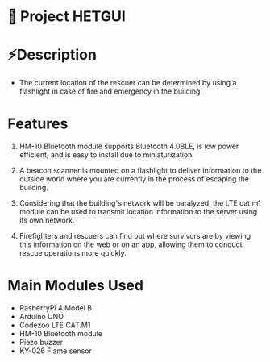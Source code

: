 # :flashlight: Project HETGUI

# ⚡Description
* The current location of the rescuer can be determined by using a flashlight in case of fire and emergency in the building.

# Features
1. HM-10 Bluetooth module supports Bluetooth 4.0BLE, is low power efficient, and is easy to install due to miniaturization.

2. A beacon scanner is mounted on a flashlight to deliver information to the outside world where you are currently in the process of escaping the building.

3. Considering that the building's network will be paralyzed, the LTE cat.m1 module can be used to transmit location information to the server using its own network.

4. Firefighters and rescuers can find out where survivors are by viewing this information on the web or on an app, allowing them to conduct rescue operations more quickly.

# Main Modules Used
* RasberryPi 4 Model B
* Arduino UNO
* Codezoo LTE CAT.M1
* HM-10 Bluetooth module
* Piezo buzzer
* KY-026 Flame sensor
